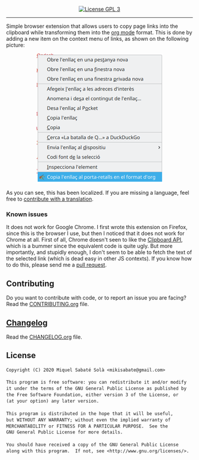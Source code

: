 <p align="center">
  <a href="http://www.gnu.org/licenses/gpl-3.0.txt" rel="nofollow"><img alt="License GPL 3" src="https://img.shields.io/badge/license-GPL_3-blue.svg" style="max-width:100%;"></a>
</p>

---

Simple browser extension that allows users to copy page links into the clipboard while transforming them into the [org mode](https://orgmode.org/) format. This is done by adding a new item on the context menu of links, as shown on the following picture:

<p align="center">
  <a target="_blank" rel="noopener noreferrer" href="./doc/demo.png">
    <img src="./doc/demo.png" alt="Demo" style="max-width:80%;">
  </a>
</p>

As you can see, this has been localized. If you are missing a language, feel free to [contribute with a translation](./CONTRIBUTING.org).

### Known issues

It does not work for Google Chrome. I first wrote this extension on Firefox, since this is the browser I use, but then I noticed that it does not work for Chrome at all. First of all, Chrome doesn't seen to like the [Clipboard API](https://developer.mozilla.org/en-US/docs/Web/API/Clipboard_API), which is a bummer since the equivalent code is quite ugly. But more importantly, and stupidly enough, I don't seem to be able to fetch the text of the selected link (which is dead easy in other JS contexts). If you know how to do this, please send me a [pull request](./CONTRIBUTING.org).

## Contributing

Do you want to contribute with code, or to report an issue you are facing? Read
the [CONTRIBUTING.org](./CONTRIBUTING.org) file.

## [Changelog](https://pbs.twimg.com/media/DJDYCcLXcAA_eIo?format=jpg&name=small)

Read the [CHANGELOG.org](./CHANGELOG.org) file.

## License

```txt
Copyright (C) 2020 Miquel Sabaté Solà <mikisabate@gmail.com>

This program is free software: you can redistribute it and/or modify
it under the terms of the GNU General Public License as published by
the Free Software Foundation, either version 3 of the License, or
(at your option) any later version.

This program is distributed in the hope that it will be useful,
but WITHOUT ANY WARRANTY; without even the implied warranty of
MERCHANTABILITY or FITNESS FOR A PARTICULAR PURPOSE.  See the
GNU General Public License for more details.

You should have received a copy of the GNU General Public License
along with this program.  If not, see <http://www.gnu.org/licenses/>.
```
